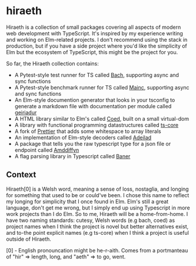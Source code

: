 # hiraeth

Hiraeth is a collection of small packages covering all aspects of modern web development with TypeScript. It's inspired by my experience writing and working on Elm-related projects. I don't recommend using the stack in production, but if you have a side project where you'd like the simplicity of Elm but the ecosystem of TypeScript, this might be the project for you.

So far, the Hiraeth collection contains:

-   A Pytest-style test runner for TS called [Bach](https://github.com/eeue56/bach), supporting async and sync functions
-   A Pytest-style benchmark runner for TS called [Mainc](https://github.com/eeue56/mainc), supporting async and sync functions
-   An Elm-style documention generator that looks in your tsconfig to generate a markdown file with documentation per module called [geiriadur](https://github.com/eeue56/geiriadur)
-   A HTML library similar to Elm's called [Coed](https://github.com/eeue56/coed), built on a small virtual-dom
-   A library with functional programming datastructures called [ts-core](https://github.com/eeue56/ts-core/)
-   A fork of [Prettier](https://github.com/eeue56/prettier) that adds some whitespace to array literals
-   An implementation of Elm-style decoders called [Adeilad](https://github.com/eeue56/adeilad/)
-   A package that tells you the raw typescript type for a json file or endpoint called [Amddiffyn](https://github.com/eeue56/amddiffyn)
-   A flag parsing library in Typescript called [Baner](https://github.com/eeue56/baner)

## Context

Hiraeth[0] is a Welsh word, meaning a sense of loss, nostaglia, and longing for something that used to be or could've been. I chose this name to reflect my longing for simplicity that I once found in Elm. Elm's still a great language, don't get me wrong, but I simply end up using Typescript in more work projects than I do Elm. So to me, Hiraeth will be a home-from-home. I have two naming standards: cutesy, Welsh words (e.g bach, coed) as project names when I think the project is novel but better alternatives exist, and to-the point explicit names (e.g ts-core) when I think a project is useful outside of Hiraeth.

[0] - English pronouncation might be he-r-aith. Comes from a portmanteau of "hir" => length, long, and "aeth" => to go, went.
